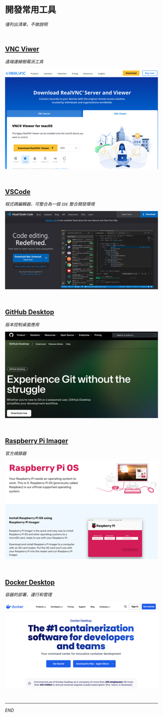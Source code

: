 # 開發常用工具

_僅列出清單，不做說明_

<br>

## [VNC Viwer](https://www.realvnc.com/en/connect/download/viewer/)

_遠端連線樹莓派工具_

![](images/img_08.png)

<br>

## [VSCode](https://code.visualstudio.com/)

_程式碼編輯器，可整合為一個 `IDE` 整合開發環境_

![](images/img_07.png)

<br>

## [GitHub Desktop](https://desktop.github.com/)

_版本控制桌面應用_

![](images/img_06.png)

<br>

## [Raspberry Pi Imager](https://www.raspberrypi.com/software/)

_官方燒錄器_

![](images/img_09.png)

<br>

## [Docker Desktop](https://www.docker.com/products/docker-desktop/)

_容器的部署、運行和管理_

![](images/img_10.png)

<br>

___

_END_